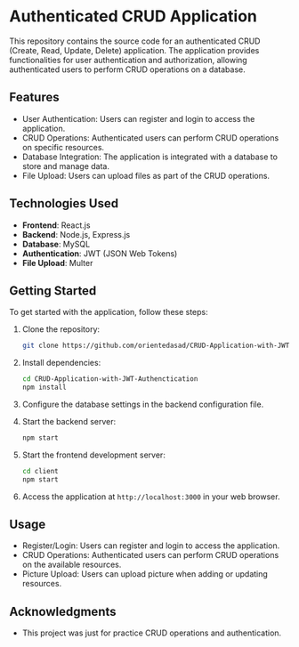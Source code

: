 # Authenticated CRUD Application

This repository contains the source code for an authenticated CRUD (Create, Read, Update, Delete) application. The application provides functionalities for user authentication and authorization, allowing authenticated users to perform CRUD operations on a database.

## Features

- User Authentication: Users can register and login to access the application.
- CRUD Operations: Authenticated users can perform CRUD operations on specific resources.
- Database Integration: The application is integrated with a database to store and manage data.
- File Upload: Users can upload files as part of the CRUD operations.

## Technologies Used

- **Frontend**: React.js
- **Backend**: Node.js, Express.js
- **Database**: MySQL
- **Authentication**: JWT (JSON Web Tokens)
- **File Upload**: Multer

## Getting Started

To get started with the application, follow these steps:

1. Clone the repository:

   ```bash
   git clone https://github.com/orientedasad/CRUD-Application-with-JWT-Authenctication
   ```

2. Install dependencies:

   ```bash
   cd CRUD-Application-with-JWT-Authenctication
   npm install
   ```

3. Configure the database settings in the backend configuration file.

4. Start the backend server:

   ```bash
   npm start
   ```

5. Start the frontend development server:

   ```bash
   cd client
   npm start
   ```

6. Access the application at `http://localhost:3000` in your web browser.

## Usage

- Register/Login: Users can register and login to access the application.
- CRUD Operations: Authenticated users can perform CRUD operations on the available resources.
- Picture Upload: Users can upload picture when adding or updating resources.

## Acknowledgments

- This project was just for practice CRUD operations and authentication.
